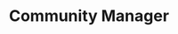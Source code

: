 ---
id: mary_thengvall
name: Mary Thengvall
title: Community Manager
company: SparkPost
email: mary@sparkpost.com
twitter: mary_grace
github: mary-grace
---